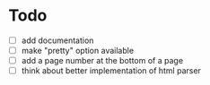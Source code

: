 # Todo 
- [ ] add documentation
- [ ] make "pretty" option available
- [ ] add a page number at the bottom of a page
- [ ] think about better implementation of html parser